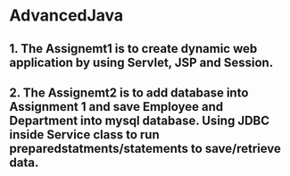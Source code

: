 # AdvancedJava
## 1. The Assignemt1 is to create dynamic web application by using Servlet, JSP and Session. 
## 2. The Assignemt2 is to add database into Assignment 1 and save Employee and Department into mysql database. Using JDBC inside Service class to run preparedstatments/statements to save/retrieve data. 
